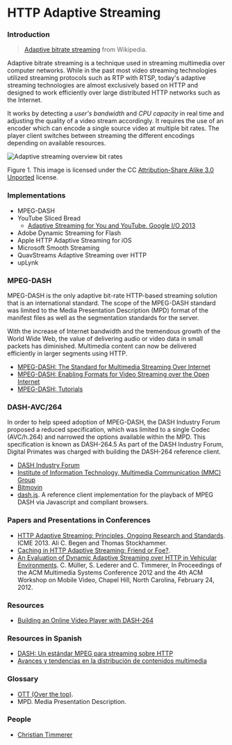 HTTP Adaptive Streaming
=======================

### Introduction

> [Adaptive bitrate streaming](http://en.wikipedia.org/wiki/Adaptive_bitrate_streaming) from Wikipedia.

Adaptive bitrate streaming is a technique used in streaming multimedia over computer networks. While in the past most video streaming technologies utilized streaming protocols such as RTP with RTSP, today's adaptive streaming technologies are almost exclusively based on HTTP and designed to work efficiently over large distributed HTTP networks such as the Internet.

It works by detecting a *user's bandwidth* and *CPU capacity* in real time and adjusting the quality of a video stream accordingly. It requires the use of an encoder which can encode a single source video at multiple bit rates. The player client switches between streaming the different encodings depending on available resources.

![Adaptive streaming overview bit rates](http://upload.wikimedia.org/wikipedia/commons/thumb/9/99/Adaptive_streaming_overview_bit_rates_2011_07_28.png/800px-Adaptive_streaming_overview_bit_rates_2011_07_28.png)

Figure 1. This image is licensed under the CC [Attribution-Share Alike 3.0 Unported](http://creativecommons.org/licenses/by-sa/3.0/deed.en) license.


### Implementations
  * MPEG-DASH
  * YouTube Sliced Bread 
    * [Adaptive Streaming for You and YouTube. Google I/O 2013](https://developers.google.com/events/io/sessions/328181796)
  * Adobe Dynamic Streaming for Flash
  * Apple HTTP Adaptive Streaming for iOS
  * Microsoft Smooth Streaming
  * QuavStreams Adaptive Streaming over HTTP
  * upLynk

### MPEG-DASH

MPEG-DASH is the only adaptive bit-rate HTTP-based streaming solution that is an international standard.
The scope of the MPEG-DASH standard was limited to the Media Presentation Description (MPD) format of the manifest files as well as the segmentation standards for the server.

With the increase of Internet bandwidth and the tremendous growth of the World Wide Web, the value of delivering audio or video data in small packets has diminished. Multimedia content can now be delivered efficiently in larger segments using HTTP.

* [MPEG-DASH: The Standard for Multimedia Streaming Over Internet](http://mpeg.chiariglione.org/standards/mpeg-dash)
* [MPEG-DASH: Enabling Formats for Video Streaming over the Open Internet](https://tech.ebu.ch/docs/events/webinar043-mpeg-dash/presentations/ebu_mpeg-dash_webinar043.pdf)
* [MPEG-DASH: Tutorials](http://multimediacommunication.blogspot.co.at/2013/09/mpeg-dash-tutorials.html)
 

### DASH-AVC/264

In order to help speed adoption of MPEG-DASH, the DASH Industry Forum proposed a reduced specification, which was limited to a single Codec (AVC/h.264) and narrowed the options available within the MPD. This specification is known as DASH-264.5 As part of the DASH Industry Forum, Digital Primates was charged with building the DASH-264 reference client.

* [DASH Industry Forum](http://dashif.org)
* [Institute of Information Technology, Multimedia Communication (MMC) Group ](http://www-itec.aau.at/dash)
* [Bitmovin](http://www.bitmovin.net)
* [dash.js](https://github.com/Dash-Industry-Forum/dash.js). A reference client implementation for the playback of MPEG DASH via Javascript and compliant browsers.

### Papers and Presentations in Conferences
* [HTTP Adaptive Streaming: Principles, Ongoing Research and Standards](http://www.employees.org/~acbegen/files/HAS_Tutorial_ICME_2013_Begen_Stockhammer.pdf). ICME 2013. Ali C. Begen and  Thomas Stockhammer.
* [Caching in HTTP Adaptive Streaming: Friend or Foe?](http://www.employees.org/~acbegen/files/ACM_NOSSDAV14_abegen.pdf).
* [An Evaluation of Dynamic Adaptive Streaming over HTTP in Vehicular Environments](http://www-itec.uni-klu.ac.at/bib/files/p37-mueller.pdf). C. Müller, S. Lederer and C. Timmerer, In Proceedings of the ACM Multimedia Systems Conference 2012 and the 4th ACM Workshop on Mobile Video, Chapel Hill, North Carolina, February 24, 2012.

### Resources
* [Building an Online Video Player with DASH-264](http://flippinawesome.org/2013/11/18/building-an-online-video-player-with-dash-264/#)

### Resources in Spanish
* [DASH: Un estándar MPEG para streaming sobre HTTP](http://upcommons.upc.edu/pfc/bitstream/2099.1/16894/1/84799.pdf)
* [Avances y tendencias en la distribución de contenidos multimedia](http://www.scc.uned.es/jornadasmaster/pdf/Charla1.pdf)

### Glossary
* [OTT (Over the top)](http://en.wikipedia.org/wiki/Over-the-top_content).
* MPD. Media Presentation Description.

### People
* [Christian Timmerer](https://plus.google.com/+ChristianTimmerer/posts)